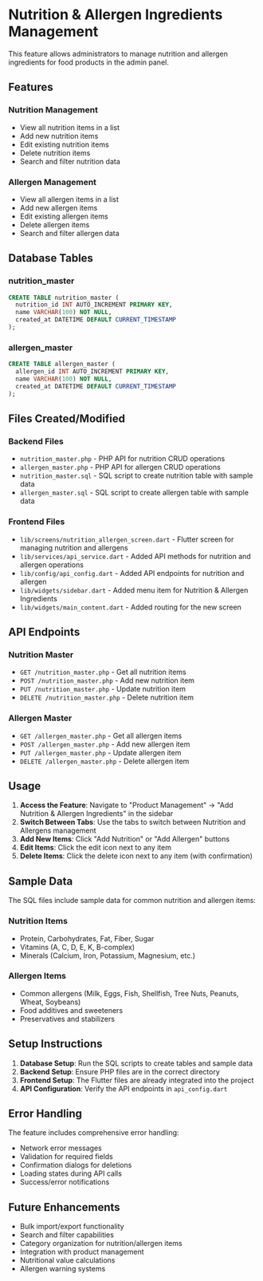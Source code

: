 # Nutrition & Allergen Ingredients Management

This feature allows administrators to manage nutrition and allergen ingredients for food products in the admin panel.

## Features

### Nutrition Management

- View all nutrition items in a list
- Add new nutrition items
- Edit existing nutrition items
- Delete nutrition items
- Search and filter nutrition data

### Allergen Management

- View all allergen items in a list
- Add new allergen items
- Edit existing allergen items
- Delete allergen items
- Search and filter allergen data

## Database Tables

### nutrition_master

```sql
CREATE TABLE nutrition_master (
  nutrition_id INT AUTO_INCREMENT PRIMARY KEY,
  name VARCHAR(100) NOT NULL,
  created_at DATETIME DEFAULT CURRENT_TIMESTAMP
);
```

### allergen_master

```sql
CREATE TABLE allergen_master (
  allergen_id INT AUTO_INCREMENT PRIMARY KEY,
  name VARCHAR(100) NOT NULL,
  created_at DATETIME DEFAULT CURRENT_TIMESTAMP
);
```

## Files Created/Modified

### Backend Files

- `nutrition_master.php` - PHP API for nutrition CRUD operations
- `allergen_master.php` - PHP API for allergen CRUD operations
- `nutrition_master.sql` - SQL script to create nutrition table with sample data
- `allergen_master.sql` - SQL script to create allergen table with sample data

### Frontend Files

- `lib/screens/nutrition_allergen_screen.dart` - Flutter screen for managing nutrition and allergens
- `lib/services/api_service.dart` - Added API methods for nutrition and allergen operations
- `lib/config/api_config.dart` - Added API endpoints for nutrition and allergen
- `lib/widgets/sidebar.dart` - Added menu item for Nutrition & Allergen Ingredients
- `lib/widgets/main_content.dart` - Added routing for the new screen

## API Endpoints

### Nutrition Master

- `GET /nutrition_master.php` - Get all nutrition items
- `POST /nutrition_master.php` - Add new nutrition item
- `PUT /nutrition_master.php` - Update nutrition item
- `DELETE /nutrition_master.php` - Delete nutrition item

### Allergen Master

- `GET /allergen_master.php` - Get all allergen items
- `POST /allergen_master.php` - Add new allergen item
- `PUT /allergen_master.php` - Update allergen item
- `DELETE /allergen_master.php` - Delete allergen item

## Usage

1. **Access the Feature**: Navigate to "Product Management" → "Add Nutrition & Allergen Ingredients" in the sidebar
2. **Switch Between Tabs**: Use the tabs to switch between Nutrition and Allergens management
3. **Add New Items**: Click "Add Nutrition" or "Add Allergen" buttons
4. **Edit Items**: Click the edit icon next to any item
5. **Delete Items**: Click the delete icon next to any item (with confirmation)

## Sample Data

The SQL files include sample data for common nutrition and allergen items:

### Nutrition Items

- Protein, Carbohydrates, Fat, Fiber, Sugar
- Vitamins (A, C, D, E, K, B-complex)
- Minerals (Calcium, Iron, Potassium, Magnesium, etc.)

### Allergen Items

- Common allergens (Milk, Eggs, Fish, Shellfish, Tree Nuts, Peanuts, Wheat, Soybeans)
- Food additives and sweeteners
- Preservatives and stabilizers

## Setup Instructions

1. **Database Setup**: Run the SQL scripts to create tables and sample data
2. **Backend Setup**: Ensure PHP files are in the correct directory
3. **Frontend Setup**: The Flutter files are already integrated into the project
4. **API Configuration**: Verify the API endpoints in `api_config.dart`

## Error Handling

The feature includes comprehensive error handling:

- Network error messages
- Validation for required fields
- Confirmation dialogs for deletions
- Loading states during API calls
- Success/error notifications

## Future Enhancements

- Bulk import/export functionality
- Search and filter capabilities
- Category organization for nutrition/allergen items
- Integration with product management
- Nutritional value calculations
- Allergen warning systems
